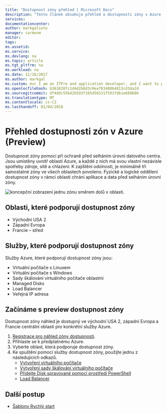```yaml
---
title: "Dostupnost zóny přehled | Microsoft Docs"
description: "Tento článek obsahuje přehled o dostupnosti zóny v Azure."
services: 
documentationcenter: 
author: markgalioto
manager: carmonm
editor: 
tags: 
ms.assetid: 
ms.service: 
ms.devlang: na
ms.topic: article
ms.tgt_pltfrm: na
ms.workload: na
ms.date: 11/16/2017
ms.author: markgal
ms.custom: mvc I am an ITPro and application developer, and I want to protect (use Availability Zones) my applications and data against data center failure (to build Highly Available applications).
ms.openlocfilehash: b3618207c1d4d2b8d3c0eaf83408b4813cd3da2d
ms.sourcegitcommit: df4ddc55b42b593f165d56531f591fdb1e689686
ms.translationtype: MT
ms.contentlocale: cs-CZ
ms.lasthandoff: 01/04/2018
---
```

# <a name="overview-of-availability-zones-in-azure-preview"></a>Přehled dostupnosti zón v Azure (Preview)

Dostupnost zóny pomoci při ochraně před selháním úrovni datového centra. Jsou umístěny uvnitř oblasti Azure, a každé z nich má svou vlastní nezávisle spotřeby zdroje, sítě a chlazení. K zajištění odolnosti, je minimálně tři samostatné zóny ve všech oblastech povoleno. Fyzické a logické oddělení dostupnost zóny v rámci oblasti chrání aplikace a data před selháním úrovni zóny. 

![koncepční zobrazení jednu zónu směrem dolů v oblasti.](./media/az-overview/az-graphic-two.png)

## <a name="regions-that-support-availability-zones"></a>Oblasti, které podporují dostupnost zóny

- Východní USA 2
- Západní Evropa
- Francie – střed

## <a name="services-that-support-availability-zones"></a>Služby, které podporují dostupnost zóny

Služby Azure, které podporují dostupnost zóny jsou:

- Virtuální počítače s Linuxem
- Virtuální počítače s Windows
- Sady škálování virtuálního počítače oblastmi
- Managed Disks
- Load Balancer
- Veřejná IP adresa

## <a name="get-started-with-the-availability-zones-preview"></a>Začínáme s preview dostupnost zóny

Dostupnost zóny náhled je dostupný ve východní USA 2, západní Evropa a Francie centrální oblasti pro konkrétní služby Azure. 

1. [Registrace pro náhled zóny dostupnosti](http://aka.ms/azenroll). 
2. Přihlaste se k předplatnému Azure.
3. Vyberte oblast, která podporuje dostupnost zóny.
4. Ke spuštění pomocí služby dostupnost zóny, použijte jednu z následujících odkazů. 
    - [Vytvoření virtuálního počítače](../virtual-machines/windows/create-portal-availability-zone.md)
    - [Vytvoření sady škálování virtuálního počítače](../virtual-machine-scale-sets/virtual-machine-scale-sets-use-availability-zones.md)
    - [Přidejte Disk spravované pomocí prostředí PowerShell](../virtual-machines/windows/attach-disk-ps.md#add-an-empty-data-disk-to-a-virtual-machine)
    - [Load Balancer](../load-balancer/load-balancer-standard-overview.md)

## <a name="next-steps"></a>Další postup
- [Šablony Rychlý start](http://aka.ms/azqs)
